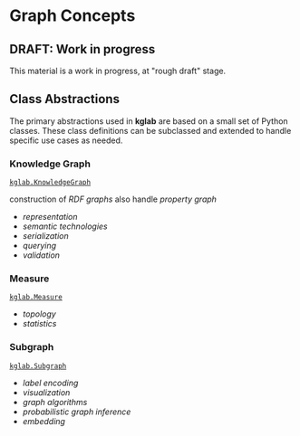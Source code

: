 # Graph Concepts

## DRAFT: Work in progress

This material is a work in progress, at "rough draft" stage.


## Class Abstractions

The primary abstractions used in **kglab** are based on a small set of
Python classes.
These class definitions can be subclassed and extended to handle
specific use cases as needed.


### Knowledge Graph

[`kglab.KnowledgeGraph`](../ref/#knowledgegraph-class)

construction of *RDF graphs*
also handle *property graph*

  * *representation*
  * *semantic technologies*
  * *serialization*
  * *querying*
  * *validation*


### Measure

[`kglab.Measure`](../ref/#measure-class)

  * *topology*
  * *statistics*


### Subgraph

[`kglab.Subgraph`](../ref/#subgraph-class)

  * *label encoding*
  * *visualization*
  * *graph algorithms*
  * *probabilistic graph inference*
  * *embedding*
